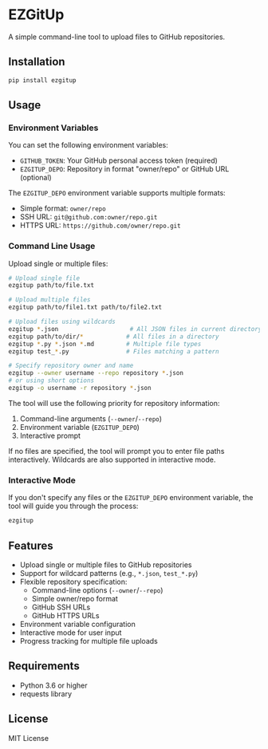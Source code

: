 # EZGitUp

A simple command-line tool to upload files to GitHub repositories.

## Installation

```bash
pip install ezgitup
```

## Usage

### Environment Variables

You can set the following environment variables:
- `GITHUB_TOKEN`: Your GitHub personal access token (required)
- `EZGITUP_DEPO`: Repository in format "owner/repo" or GitHub URL (optional)

The `EZGITUP_DEPO` environment variable supports multiple formats:
- Simple format: `owner/repo`
- SSH URL: `git@github.com:owner/repo.git`
- HTTPS URL: `https://github.com/owner/repo.git`

### Command Line Usage

Upload single or multiple files:

```bash
# Upload single file
ezgitup path/to/file.txt

# Upload multiple files
ezgitup path/to/file1.txt path/to/file2.txt

# Upload files using wildcards
ezgitup *.json                    # All JSON files in current directory
ezgitup path/to/dir/*            # All files in a directory
ezgitup *.py *.json *.md         # Multiple file types
ezgitup test_*.py                # Files matching a pattern

# Specify repository owner and name
ezgitup --owner username --repo repository *.json
# or using short options
ezgitup -o username -r repository *.json
```

The tool will use the following priority for repository information:
1. Command-line arguments (`--owner`/`--repo`)
2. Environment variable (`EZGITUP_DEPO`)
3. Interactive prompt

If no files are specified, the tool will prompt you to enter file paths interactively. Wildcards are also supported in interactive mode.

### Interactive Mode

If you don't specify any files or the `EZGITUP_DEPO` environment variable, the tool will guide you through the process:

```bash
ezgitup
```

## Features

- Upload single or multiple files to GitHub repositories
- Support for wildcard patterns (e.g., `*.json`, `test_*.py`)
- Flexible repository specification:
  - Command-line options (`--owner`/`--repo`)
  - Simple owner/repo format
  - GitHub SSH URLs
  - GitHub HTTPS URLs
- Environment variable configuration
- Interactive mode for user input
- Progress tracking for multiple file uploads

## Requirements

- Python 3.6 or higher
- requests library

## License

MIT License

   
